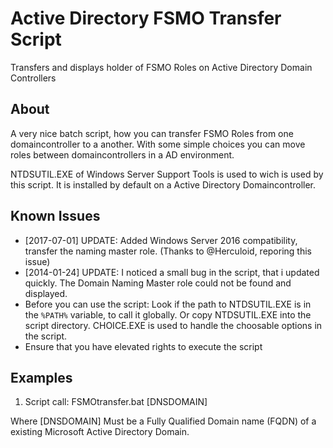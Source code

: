 # Active Directory FSMO Transfer Script
Transfers and displays holder of FSMO Roles on Active Directory Domain Controllers

## About
A very nice batch script, how you can transfer FSMO Roles from one domaincontroller to a another. With some simple choices you can move roles between domaincontrollers in a AD environment.

NTDSUTIL.EXE of Windows Server Support Tools is used to wich is used by this script. It is installed by default on a Active Directory Domaincontroller.

## Known Issues
* [2017-07-01] UPDATE: Added Windows Server 2016 compatibility, transfer the naming master role. (Thanks to @Herculoid, reporing this issue)
* [2014-01-24] UPDATE: I noticed a small bug in the script, that i updated quickly. The Domain Naming Master role could not be found and displayed.
* Before you can use the script: Look if the path to NTDSUTIL.EXE is in the `%PATH%` variable, to call it globally. Or copy NTDSUTIL.EXE into the script directory. CHOICE.EXE is used to handle the choosable options in the script.
* Ensure that you have elevated rights to execute the script

## Examples
1. Script call: FSMOtransfer.bat [DNSDOMAIN]

Where [DNSDOMAIN] Must be a Fully Qualified Domain name (FQDN) of a existing Microsoft Active Directory Domain.

